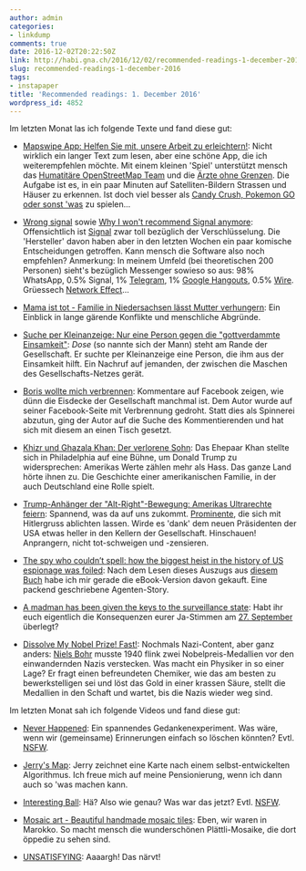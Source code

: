```yaml
---
author: admin
categories:
- linkdump
comments: true
date: 2016-12-02T20:22:50Z
link: http://habi.gna.ch/2016/12/02/recommended-readings-1-december-2016/
slug: recommended-readings-1-december-2016
tags:
- instapaper
title: 'Recommended readings: 1. December 2016'
wordpress_id: 4852
---
```


Im letzten Monat las ich folgende Texte und fand diese gut:





  * [Mapswipe App: Helfen Sie mit, unsere Arbeit zu erleichtern!](https://www.aerzte-ohne-grenzen.de/mapswipe-app-unterstuetzung-arbeit): Nicht wirklich ein langer Text zum lesen, aber eine schöne App, die ich weiterempfehlen möchte. Mit einem kleinen 'Spiel' unterstützt mensch das [Humatitäre OpenStreetMap Team](https://hotosm.org/) und die [Ärzte ohne Grenzen](https://www.aerzte-ohne-grenzen.de). Die Aufgabe ist es, in ein paar Minuten auf Satelliten-Bildern Strassen und Häuser zu erkennen. Ist doch viel besser als [Candy Crush, Pokemon GO oder sonst 'was](https://thinkgaming.com/app-sales-data/) zu spielen...


  * [Wrong signal](https://it-kollektiv.com/wrong-signal-das-falsche-signal-engl/) sowie [Why I won't recommend Signal anymore](https://sandervenema.ch/2016/11/why-i-wont-recommend-signal-anymore/): Offensichtlich ist [Signal](https://whispersystems.org/) zwar toll bezüglich der Verschlüsselung. Die 'Hersteller' davon haben aber in den letzten Wochen ein paar komische Entscheidungen getroffen. Kann mensch die Software also noch empfehlen? Anmerkung: In meinem Umfeld (bei theoretischen 200 Personen) sieht's bezüglich Messenger sowieso so aus: 98% WhatsApp, 0.5% Signal, 1% [Telegram](https://telegram.org/), 1% [Google Hangouts](https://hangouts.google.com/), 0.5% [Wire](https://wire.com/). Grüessech [Network Effect](https://en.wikipedia.org/wiki/Network_effect)...


  * [Mama ist tot - Familie in Niedersachsen lässt Mutter verhungern](http://www.stern.de/panorama/stern-crime/mama-ist-tot---familie-in-niedersachsen-laesst-mutter-verhungern-7198360.html): Ein Einblick in lange gärende Konflikte und menschliche Abgründe.


  * [Suche per Kleinanzeige: Nur eine Person gegen die "gottverdammte Einsamkeit"](http://www.tagesspiegel.de/berlin/suche-per-kleinanzeige-nur-eine-person-gegen-die-gottverdammte-einsamkeit/14754870-all.html): _Dose_ (so nannte sich der Mann) steht am Rande der Gesellschaft. Er suchte per Kleinanzeige eine Person, die ihm aus der Einsamkeit hilft. Ein Nachruf auf jemanden, der zwischen die Maschen des Gesellschafts-Netzes gerät.


  * [Boris wollte mich verbrennen](https://www.falter.at/archiv/wp/boris-wollte-mich-verbrennen): Kommentare auf Facebook zeigen, wie dünn die Eisdecke der Gesellschaft manchmal ist. Dem Autor wurde auf seiner Facebook-Seite mit Verbrennung gedroht. Statt dies als Spinnerei abzutun, ging der Autor auf die Suche des Kommentierenden und hat sich mit diesem an einen Tisch gesetzt.


  * [Khizr und Ghazala Khan: Der verlorene Sohn](http://www.zeit.de/zeit-magazin/2016/45/khizr-ghazala-khan-donald-trump-us-wahl): Das Ehepaar Khan stellte sich in Philadelphia auf eine Bühne, um Donald Trump zu widersprechen: Amerikas Werte zählen mehr als Hass. Das ganze Land hörte ihnen zu. Die Geschichte einer amerikanischen Familie, in der auch Deutschland eine Rolle spielt.


  * [Trump-Anhänger der "Alt-Right"-Bewegung: Amerikas Ultrarechte feiern](http://www.spiegel.de/politik/ausland/trump-anhaenger-der-alt-right-bewegung-amerikas-ultrarechte-feiern-a-1122182.html): Spannend, was da auf uns zukommt. [Prominente](https://en.wikipedia.org/wiki/Tila_Tequila#Support_for_Hitler_and_antisemitism), die sich mit Hitlergruss ablichten lassen. Wirde es 'dank' dem neuen Präsidenten der USA etwas heller in den Kellern der Gesellschaft. Hinschauen! Anprangern, nicht tot-schweigen und -zensieren.


  * [The spy who couldn’t spell: how the biggest heist in the history of US espionage was foiled](https://www.theguardian.com/world/2016/oct/26/spy-couldnt-spell-how-biggest-heists-us-espionage-history-foiled): Nach dem Lesen dieses Auszugs aus [diesem Buch](www.penguinrandomhouse.com/books/316456/) habe ich mir gerade die eBook-Version davon gekauft. Eine packend geschriebene Agenten-Story.


  * [A madman has been given the keys to the surveillance state](http://boingboing.net/2016/11/09/a-madman-has-been-given-the-ke.html): Habt ihr euch eigentlich die Konsequenzen eurer Ja-Stimmen am [27. September](https://www.admin.ch/ch/d/pore/va/20160925/det607.html) überlegt?


  * [Dissolve My Nobel Prize! Fast!](http://www.npr.org/sections/krulwich/2011/10/03/140815154/dissolve-my-nobel-prize-fast-a-true-story): Nochmals Nazi-Content, aber ganz anders: [Niels Bohr](https://de.wikipedia.org/wiki/Niels_Bohr) musste 1940 flink zwei Nobelpreis-Medallien vor den einwandernden Nazis verstecken. Was macht ein Physiker in so einer Lage? Er fragt einen befreundeten Chemiker, wie das am besten zu bewerkstelligen sei und löst das Gold in einer krassen Säure, stellt die Medallien in den Schaft und wartet, bis die Nazis wieder weg sind.



Im letzten Monat sah ich folgende Videos und fand diese gut:



  * [Never Happened](https://vimeo.com/187108162): Ein spannendes Gedankenexperiment. Was wäre, wenn wir (gemeinsame) Erinnerungen einfach so löschen könnten? Evtl. [NSFW](http://www.urbandictionary.com/define.php?term=NSFW).


  * [Jerry's Map](https://vimeo.com/6745866): Jerry zeichnet eine Karte nach einem selbst-entwickelten Algorithmus. Ich freue mich auf meine Pensionierung, wenn ich dann auch so 'was machen kann.


  * [Interesting Ball](https://vimeo.com/110808221): Hä? Also wie genau? Was war das jetzt? Evtl. [NSFW](http://www.urbandictionary.com/define.php?term=NSFW).


  * [Mosaic art - Beautiful handmade mosaic tiles](https://www.youtube.com/watch?v=t-n03ano-Ak): Eben, wir waren in Marokko. So macht mensch die wunderschönen Plättli-Mosaike, die dort öppedie zu sehen sind.


  * [UNSATISFYING](https://vimeo.com/189919038): Aaaargh! Das närvt!


